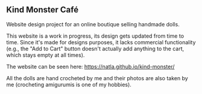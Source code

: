 ## Kind Monster Café

Website design project for an online boutique selling handmade dolls.

This website is a work in progress, its design gets updated from time to time.
Since it's made for designs purposes, it lacks commercial functionality (e.g., the "Add to Cart" button doesn't actually add anything to the cart, which stays empty at all times).

The website can be seen here: https://natla.github.io/kind-monster/ 

All the dolls are hand crocheted by me and their photos are also taken by me (crocheting amigurumis is one of my hobbies).